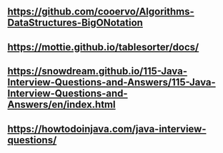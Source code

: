 https://github.com/cooervo/Algorithms-DataStructures-BigONotation
---
https://mottie.github.io/tablesorter/docs/
---
https://snowdream.github.io/115-Java-Interview-Questions-and-Answers/115-Java-Interview-Questions-and-Answers/en/index.html
---
https://howtodoinjava.com/java-interview-questions/
---
